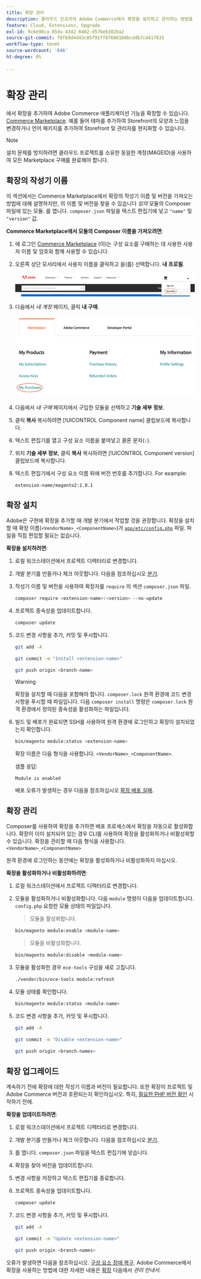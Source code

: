 ```yaml
---
title: 확장 관리
description: 클라우드 인프라의 Adobe Commerce에서 확장을 설치하고 관리하는 방법을 알아봅니다.
feature: Cloud, Extensions, Upgrade
exl-id: 9c6e98ca-85da-4342-8402-d576eb382ba2
source-git-commit: f8fb9d4d43c85f91ff87686160bcddb7cd417635
workflow-type: tm+mt
source-wordcount: '646'
ht-degree: 0%

---
```


# 확장 관리

에서 확장을 추가하여 Adobe Commerce 애플리케이션 기능을 확장할 수 있습니다. [Commerce Marketplace](https://marketplace.magento.com). 예를 들어 테마를 추가하여 Storefront의 모양과 느낌을 변경하거나 언어 패키지를 추가하여 Storefront 및 관리자를 현지화할 수 있습니다.

>[!NOTE]
>
>설치 문제를 방지하려면 클라우드 프로젝트를 소유한 동일한 계정(MAGEID)을 사용하여 모든 Marketplace 구매를 완료해야 합니다.

## 확장의 작성기 이름

이 섹션에서는 Commerce Marketplace에서 확장의 작성기 이름 및 버전을 가져오는 방법에 대해 설명하지만, 의 이름 및 버전을 찾을 수 있습니다 _임의_ 모듈의 Composer 파일에 있는 모듈. 를 엽니다. `composer.json` 파일을 텍스트 편집기에 넣고 `"name"` 및 `"version"` 값.

**Commerce Marketplace에서 모듈의 Composer 이름을 가져오려면**:

1. 에 로그인 [Commerce Marketplace](https://marketplace.magento.com) (이)는 구성 요소를 구매하는 데 사용한 사용자 이름 및 암호와 함께 사용할 수 있습니다.

1. 오른쪽 상단 모서리에서 사용자 이름을 클릭하고 을(를) 선택합니다. **내 프로필**.

   ![Marketplace 계정에 액세스](../../assets/marketplace/my-profile.png)

1. 다음에서 _내 계정_ 페이지, 클릭 **내 구매**.

   ![마켓플레이스 구매 내역](../../assets/marketplace/my-purchases.png)

1. 다음에서 _내 구매_ 페이지에서 구입한 모듈을 선택하고 **기술 세부 정보**.

1. 클릭 **복사** 복사하려면 [!UICONTROL Component name] 클립보드에 복사합니다.

1. 텍스트 편집기를 열고 구성 요소 이름을 붙여넣고 콜론 문자(`:`).

1. 위치 **기술 세부 정보**, 클릭 **복사** 복사하려면 [!UICONTROL Component version] 클립보드에 복사합니다.

1. 텍스트 편집기에서 구성 요소 이름 뒤에 버전 번호를 추가합니다. For example:

   ```text
   extension-name/magento2:1.0.1
   ```

## 확장 설치

Adobe은 구현에 확장을 추가할 때 개발 분기에서 작업할 것을 권장합니다. 확장을 설치할 때 확장 이름(`<VendorName>_<ComponentName>`)가 [`app/etc/config.php`](https://experienceleague.adobe.com/docs/commerce-operations/configuration-guide/files/deployment-files.html) 파일. 파일을 직접 편집할 필요는 없습니다.

**확장을 설치하려면**:

1. 로컬 워크스테이션에서 프로젝트 디렉터리로 변경합니다.

1. 개발 분기를 만들거나 체크 아웃합니다. 다음을 참조하십시오 [분기](../development/cli-branches.md).

1. 작성기 이름 및 버전을 사용하여 확장자를 `require` 의 섹션 `composer.json` 파일.

   ```bash
   composer require <extension-name>:<version> --no-update
   ```

1. 프로젝트 종속성을 업데이트합니다.

   ```bash
   composer update
   ```

1. 코드 변경 사항을 추가, 커밋 및 푸시합니다.

   ```bash
   git add -A
   ```

   ```bash
   git commit -m "Install <extension-name>"
   ```

   ```bash
   git push origin <branch-name>
   ```

   >[!WARNING]
   >
   >확장을 설치할 때 다음을 포함해야 합니다. `composer.lock` 원격 환경에 코드 변경 사항을 푸시할 때 파일입니다. 다음 `composer install` 명령은 `composer.lock` 원격 환경에서 정의된 종속성을 활성화하는 파일입니다.

1. 빌드 및 배포가 완료되면 SSH를 사용하여 원격 환경에 로그인하고 확장이 설치되었는지 확인합니다.

   ```bash
   bin/magento module:status <extension-name>
   ```

   확장 이름은 다음 형식을 사용합니다. `<VendorName>_<ComponentName>`.

   샘플 응답:

   ```terminal
   Module is enabled
   ```

   배포 오류가 발생하는 경우 다음을 참조하십시오 [확장 배포 실패](../deploy/recover-failed-deployment.md).

## 확장 관리

Composer를 사용하여 확장을 추가하면 배포 프로세스에서 확장을 자동으로 활성화합니다. 확장이 이미 설치되어 있는 경우 CLI를 사용하여 확장을 활성화하거나 비활성화할 수 있습니다. 확장을 관리할 때 다음 형식을 사용합니다. `<VendorName>_<ComponentName>`

원격 환경에 로그인하는 동안에는 확장을 활성화하거나 비활성화하지 마십시오.

**확장을 활성화하거나 비활성화하려면**:

1. 로컬 워크스테이션에서 프로젝트 디렉터리로 변경합니다.

1. 모듈을 활성화하거나 비활성화합니다. 다음 `module` 명령이 다음을 업데이트합니다. `config.php` 요청한 모듈 상태의 파일입니다.

   >모듈을 활성화합니다.

   ```bash
   bin/magento module:enable <module-name>
   ```

   >모듈을 비활성화합니다.

   ```bash
   bin/magento module:disable <module-name>
   ```

1. 모듈을 활성화한 경우 `ece-tools` 구성을 새로 고칩니다.

   ```bash
   ./vendor/bin/ece-tools module:refresh
   ```

1. 모듈 상태를 확인합니다.

   ```bash
   bin/magento module:status <module-name>
   ```

1. 코드 변경 사항을 추가, 커밋 및 푸시합니다.

   ```bash
   git add -A
   ```

   ```bash
   git commit -m "Disable <extension-name>"
   ```

   ```bash
   git push origin <branch-names>
   ```

## 확장 업그레이드

계속하기 전에 확장에 대한 작성기 이름과 버전이 필요합니다. 또한 확장이 프로젝트 및 Adobe Commerce 버전과 호환되는지 확인하십시오. 특히, [필요한 PHP 버전 확인](https://experienceleague.adobe.com/docs/commerce-operations/installation-guide/system-requirements.html) 시작하기 전에.

**확장을 업데이트하려면**:

1. 로컬 워크스테이션에서 프로젝트 디렉터리로 변경합니다.

1. 개발 분기를 만들거나 체크 아웃합니다. 다음을 참조하십시오 [분기](../development/cli-branches.md).

1. 를 엽니다. `composer.json` 파일을 텍스트 편집기에 넣습니다.

1. 확장을 찾아 버전을 업데이트합니다.

1. 변경 사항을 저장하고 텍스트 편집기를 종료합니다.

1. 프로젝트 종속성을 업데이트합니다.

   ```bash
   composer update
   ```

1. 코드 변경 사항을 추가, 커밋 및 푸시합니다.

   ```bash
   git add -A
   ```

   ```bash
   git commit -m "Update <extension-name>"
   ```

   ```bash
   git push origin <branch-names>
   ```

오류가 발생하면 다음을 참조하십시오. [구성 요소 장애 복구](../deploy/recover-failed-deployment.md). Adobe Commerce에서 확장을 사용하는 방법에 대한 자세한 내용은 [확장](https://experienceleague.adobe.com/docs/commerce-admin/start/resources/extensions.html) 다음에서 _관리 안내서_.
